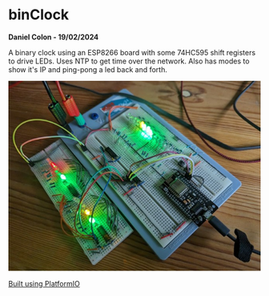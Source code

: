 # binClock

**Daniel Colon - 19/02/2024**

A binary clock using an ESP8266 board with some 74HC595 shift registers to
drive LEDs.
Uses NTP to get time over the network.
Also has modes to show it's IP and ping-pong a led back and forth.

![The prototype](prototype.jpg?raw=true "The prototype")

[Built using PlatformIO](https://platformio.org/)